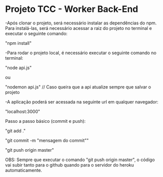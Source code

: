# Projeto TCC - Worker Back-End

-Após clonar o projeto, será necessário instalar as dependências do npm. Para instalá-las, será necessário acessar a raiz do projeto no terminal e executar o seguinte comando:

  "npm install"

-Para rodar o projeto local, é necessário executar o seguinte comando no terminal:
  
  "node api.js"

  ou

  "nodemon api.js" // Caso queira que a api atualize sempre que salvar o projeto

-A aplicação poderá ser acessada na seguinte url em qualquer navegador: 

  "localhost:3000"

Passo a passo básico (commit e push):

"git add ."

"git commit -m "mensagem do commit""

"git push origin master"

OBS: Sempre que executar o comando "git push origin master", o código vai subir tanto para o github quando para o servidor do heroku automaticamente.
